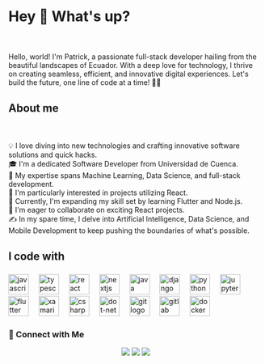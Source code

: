 <h1 align="left">Hey 👋 What's up?</h1>

###

<br clear="both">

<p align="left">Hello, world! I'm Patrick, a passionate full-stack developer hailing from the beautiful landscapes of Ecuador. With a deep love for technology, I thrive on creating seamless, efficient, and innovative digital experiences. Let's build the future, one line of code at a time! 🚀✨</p>

###

<h2 align="left">About me</h2>

###

<br clear="both">

<p align="left">💡  I love diving into new technologies and crafting innovative software solutions and quick hacks.<br>🎓  I'm a dedicated Software Developer from Universidad de Cuenca.<br>🌱  My expertise spans Machine Learning, Data Science, and full-stack development.<br>👀  I'm particularly interested in projects utilizing React.<br>🚀  Currently, I'm expanding my skill set by learning Flutter and Node.js.<br>💞️  I'm eager to collaborate on exciting React projects.<br>✍️  In my spare time, I delve into Artificial Intelligence, Data Science, and Mobile Development to keep pushing the boundaries of what's possible.</p>

###

<h2 align="left">I code with</h2>

###

<div align="left">
  <img src="https://cdn.jsdelivr.net/gh/devicons/devicon/icons/javascript/javascript-original.svg" height="40" alt="javascript logo"  />
  <img width="12" />
  <img src="https://cdn.jsdelivr.net/gh/devicons/devicon/icons/typescript/typescript-original.svg" height="40" alt="typescript logo"  />
  <img width="12" />
  <img src="https://cdn.jsdelivr.net/gh/devicons/devicon/icons/react/react-original.svg" height="40" alt="react logo"  />
  <img width="12" />
  <img src="https://cdn.jsdelivr.net/gh/devicons/devicon/icons/nextjs/nextjs-original.svg" height="40" alt="nextjs logo"  />
  <img width="12" />
  <img src="https://cdn.jsdelivr.net/gh/devicons/devicon/icons/java/java-original.svg" height="40" alt="java logo"  />
  <img width="12" />
  <img src="https://cdn.jsdelivr.net/gh/devicons/devicon/icons/django/django-plain.svg" height="40" alt="django logo"  />
  <img width="12" />
  <img src="https://cdn.jsdelivr.net/gh/devicons/devicon/icons/python/python-original.svg" height="40" alt="python logo"  />
  <img width="12" />
  <img src="https://cdn.jsdelivr.net/gh/devicons/devicon/icons/jupyter/jupyter-original.svg" height="40" alt="jupyter logo"  />
  <img width="12" />
  <img src="https://cdn.jsdelivr.net/gh/devicons/devicon/icons/flutter/flutter-original.svg" height="40" alt="flutter logo"  />
  <img width="12" />
  <img src="https://cdn.jsdelivr.net/gh/devicons/devicon/icons/xamarin/xamarin-original.svg" height="40" alt="xamarin logo"  />
  <img width="12" />
  <img src="https://cdn.jsdelivr.net/gh/devicons/devicon/icons/csharp/csharp-original.svg" height="40" alt="csharp logo"  />
  <img width="12" />
  <img src="https://cdn.jsdelivr.net/gh/devicons/devicon/icons/dot-net/dot-net-original.svg" height="40" alt="dot-net logo"  />
  <img width="12" />
  <img src="https://cdn.jsdelivr.net/gh/devicons/devicon/icons/git/git-original.svg" height="40" alt="git logo"  />
  <img width="12" />
  <img src="https://cdn.jsdelivr.net/gh/devicons/devicon/icons/gitlab/gitlab-original.svg" height="40" alt="gitlab logo"  />
  <img width="12" />
  <img src="https://cdn.jsdelivr.net/gh/devicons/devicon/icons/docker/docker-original.svg" height="40" alt="docker logo"  />
</div>

### 🤝 Connect with Me

<p align="center">
<a href="https://www.linkedin.com/in/patricio-fajardo96/"><img src="https://img.shields.io/badge/-Patricio%20Fajardo-0077B5?style=flat&logo=Linkedin&logoColor=white"/></a>
<a href="mailto:apatricio.fajardoc@gmail.com"><img src="https://img.shields.io/badge/-apatricio.fajardoc@gmail.com-D14836?style=flat&logo=Gmail&logoColor=white"/></a>
<a href="https://www.devpatrick.com/"><img src="https://img.shields.io/badge/-appatrick.com-3423A6?style=flat&logo=Google-Chrome&logoColor=white"/></a>
</p>
